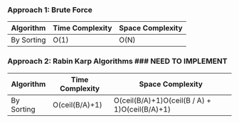 ### Approach 1: Brute Force

| Algorithm              | Time Complexity          | Space Complexity  |
|----------------------- | ------------------------ | ----------------- |
| By Sorting             | O(1)                     | O(N)              |


### Approach 2: Rabin Karp Algorithms  ### NEED TO IMPLEMENT

| Algorithm              | Time Complexity          | Space Complexity                               |
|----------------------- | ------------------------ | ---------------------------------------------- |
| By Sorting             | O(ceil(B/A)+1)           | O(ceil(B/A)+1)O(ceil(B / A) + 1)O(ceil(B/A)+1) |


